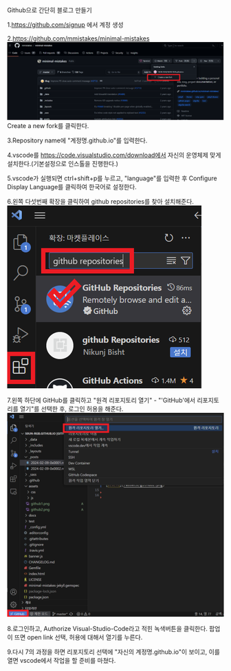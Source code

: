Github으로 간단히 블로그 만들기

1.https://github.com/signup 에서 계정 생성

2.https://github.com/mmistakes/minimal-mistakes ![이미지](/assets/github1.png)
Create a new fork를 클릭한다.

3.Repository name에 "계정명.github.io"를 입력한다.

4.vscode를 https://code.visualstudio.com/download에서 자신의 운영체제 맞게 설치한다.(기본설정으로 인스톨을 진행한다.)

5.vscode가 실행되면 ctrl+shift+p를 누르고, "language"를 입력한 후 Configure Display Language를 클릭하여 한국어로 설정한다.

6.왼쪽 다섯번째 확장을 클릭하여 github repositories를 찾아 설치해준다. ![이미지](/assets/github2.png)

7.왼쪽 하단에 GitHub를 클릭하고 "원격 리포지토리 열기" - "'GitHub'에서 리포지토리를 열기"를 선택한 후, 로그인 허용을 해준다.![이미지](/assets/github3.png)

8.로그인하고, Authorize Visual-Studio-Code라고 적힌 녹색버튼을 클릭한다. 팝업이 뜨면 open link 선택, 허용에 대해서 열기를 누른다.

9.다시 7의 과정을 하면 리포지토리 선택에 "자신의 계정명.github.io"이 보이고, 이를 열면 vscode에서 작업을 할 준비를 마쳤다.

